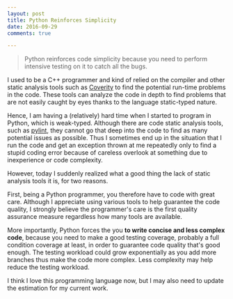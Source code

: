 ```yaml
---
layout: post
title: Python Reinforces Simplicity
date: 2016-09-29
comments: true

---
```


> Python reinforces code simplicity because you need to perform intensive testing on it to catch all the bugs.

I used to be a C++ programmer and kind of relied on the compiler and other static analysis tools such as [Coverity](https://www.coverity.com/) to find the potential run-time problems in the code. These tools can analyze the code in depth to find problems that are not easily caught by eyes thanks to the language static-typed nature.

Hence, I am having a (relatively) hard time when I started to program in Python, which is weak-typed. Although there are code static analysis tools, such as [pylint](https://www.pylint.org/), they cannot go that deep into the code to find as many potential issues as possible. Thus I sometimes end up in the situation that I run the code and get an exception thrown at me repeatedly only to find a stupid coding error because of careless overlook at something due to inexperience or code complexity.

However, today I suddenly realized what a good thing the lack of static analysis tools it is, for two reasons.

First, being a Python programmer, you therefore have to code with great care. Although I appreciate using various tools to help guarantee the code quality, I strongly believe the programmer's care is the first quality assurance measure regardless how many tools are available.

More importantly, Python forces the you **to write concise and less complex code**, because you need to make a good testing coverage, probably a full condition coverage at least, in order to guarantee code quality that's good enough. The testing workload could grow exponentially as you add more branches thus make the code more complex. Less complexity may help reduce the testing workload.

I think I love this programming language now, but I may also need to update the estimation for my current work.
